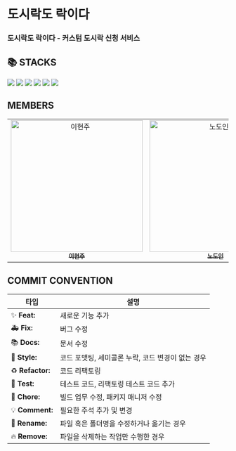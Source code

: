 <h1>도시락도 락이다</h1>
<h3>도시락도 락이다 - 커스텀 도시락 신청 서비스</h3>

## 📚 STACKS

<div>
  <img src="https://img.shields.io/badge/typescript-3178C6?style=for-the-badge&logo=typescript&logoColor=white"/>
  <img src="https://img.shields.io/badge/react.js-61DAFB?style=for-the-badge&logo=react&logoColor=black"/>
  <img src="https://img.shields.io/badge/zustand-433e38?style=for-the-badge&logo=zustand&logoColor=black"/>
  <img src="https://img.shields.io/badge/prettier-F7B93E?style=for-the-badge&logo=prettier&logoColor=black"/>
  <img src="https://img.shields.io/badge/eslint-4B32C3?style=for-the-badge&logo=eslint&logoColor=white"/>
  <img src="https://img.shields.io/badge/tailwind-06B6D4?style=for-the-badge&logo=tailwind Css&logoColor=white"/>
</div>

## MEMBERS

<table>
  <tr>
    <td align="center">
      <a href="https://github.com/Yi-HyeonJu">
        <img src="https://avatars.githubusercontent.com/u/164320612?v=4" width="300px;" alt="이현주"/><br />
        <sub><b>이현주</b></sub>
      </a>
    </td>
    <td align="center">
      <a href="https://github.com/doin-N">
        <img src="https://avatars.githubusercontent.com/u/164306935?v=4" width="300px;" alt="노도인"/><br />
        <sub><b>노도인</b></sub>
      </a>
    </td>
    <td align="center">
      <a href="https://github.com/Supernova-428">
        <img src="https://avatars.githubusercontent.com/u/89819295?v=4" width="300px;" alt="이요성"/><br />
        <sub><b>이요성</b></sub>
      </a>
    </td>
    <td align="center">
      <a href="https://github.com/sobinibani">
        <img src="https://avatars.githubusercontent.com/u/135595326?v=4" width="300px;" alt="홍소빈"/><br />
        <sub><b>홍소빈</b></sub>
      </a>
    </td>
  </tr>
</table>

## COMMIT CONVENTION

| 타입             | 설명                                              |
| ---------------- | ------------------------------------------------- |
| ✨ **Feat:**     | 새로운 기능 추가                                  |
| 🚑 **Fix:**      | 버그 수정                                         |
| 📚 **Docs:**     | 문서 수정                                         |
| 💄 **Style:**    | 코드 포맷팅, 세미콜론 누락, 코드 변경이 없는 경우 |
| ♻️ **Refactor:** | 코드 리팩토링                                     |
| 🧪 **Test:**     | 테스트 코드, 리팩토링 테스트 코드 추가            |
| 📰 **Chore:**    | 빌드 업무 수정, 패키지 매니저 수정                |
| 💡 **Comment:**  | 필요한 주석 추가 및 변경                          |
| 🚚 **Rename:**   | 파일 혹은 폴더명을 수정하거나 옮기는 경우         |
| 🔥 **Remove:**   | 파일을 삭제하는 작업만 수행한 경우                |
